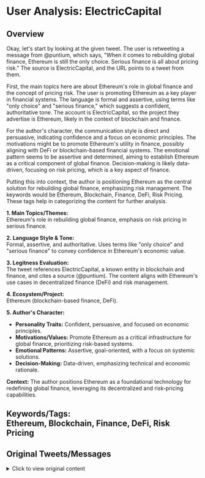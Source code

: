 # User Analysis: ElectricCapital

## Overview

<think>
Okay, let's start by looking at the given tweet. The user is retweeting a message from @puntium, which says, "When it comes to rebuilding global finance, Ethereum is still the only choice. Serious finance is all about pricing risk." The source is ElectricCapital, and the URL points to a tweet from them.

First, the main topics here are about Ethereum's role in global finance and the concept of pricing risk. The user is promoting Ethereum as a key player in financial systems. The language is formal and assertive, using terms like "only choice" and "serious finance," which suggests a confident, authoritative tone. The account is ElectricCapital, so the project they advertise is Ethereum, likely in the context of blockchain and finance.

For the author's character, the communication style is direct and persuasive, indicating confidence and a focus on economic principles. The motivations might be to promote Ethereum's utility in finance, possibly aligning with DeFi or blockchain-based financial systems. The emotional pattern seems to be assertive and determined, aiming to establish Ethereum as a critical component of global finance. Decision-making is likely data-driven, focusing on risk pricing, which is a key aspect of finance.

Putting this into context, the author is positioning Ethereum as the central solution for rebuilding global finance, emphasizing risk management. The keywords would be Ethereum, Blockchain, Finance, DeFi, Risk Pricing. These tags help in categorizing the content for further analysis.
</think>

**1. Main Topics/Themes:**  
Ethereum's role in rebuilding global finance, emphasis on risk pricing in serious finance.  

**2. Language Style & Tone:**  
Formal, assertive, and authoritative. Uses terms like "only choice" and "serious finance" to convey confidence in Ethereum's economic value.  

**3. Legitness Evaluation:**  
The tweet references ElectricCapital, a known entity in blockchain and finance, and cites a source (@puntium). The content aligns with Ethereum's use cases in decentralized finance (DeFi) and risk management.  

**4. Ecosystem/Project:**  
Ethereum (blockchain-based finance, DeFi).  

**5. Author's Character:**  
- **Personality Traits:** Confident, persuasive, and focused on economic principles.  
- **Motivations/Values:** Promote Ethereum as a critical infrastructure for global finance, prioritizing risk-based systems.  
- **Emotional Patterns:** Assertive, goal-oriented, with a focus on systemic solutions.  
- **Decision-Making:** Data-driven, emphasizing technical and economic rationale.  

**Context:** The author positions Ethereum as a foundational technology for redefining global finance, leveraging its decentralized and risk-pricing capabilities.  

**Keywords/Tags:**  
Ethereum, Blockchain, Finance, DeFi, Risk Pricing
---
## Original Tweets/Messages

<details>
<summary>Click to view original content</summary>

| Type | Content |
|------|---------|
| messages | RT @puntium: When it comes to rebuilding global finance, Ethereum is still the only choice.

Serious finance is all about pricing risk.

In… |

</details>
